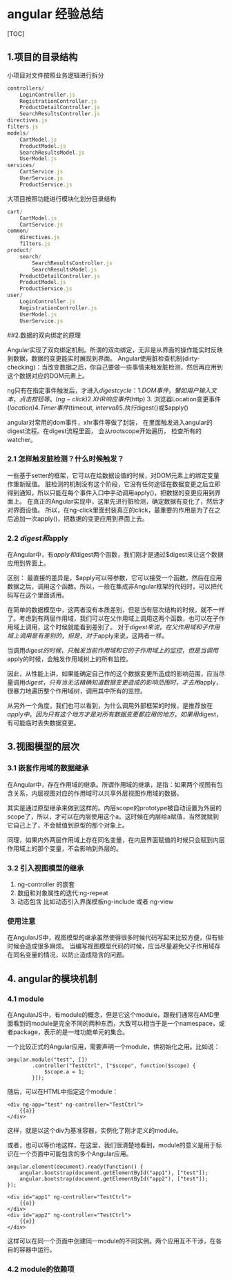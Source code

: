 # angular 经验总结

[TOC]

## 1.项目的目录结构

小项目对文件按照业务逻辑进行拆分
```javascript
controllers/
    LoginController.js
    RegistrationController.js
    ProductDetailController.js
    SearchResultsController.js
directives.js
filters.js
models/
    CartModel.js
    ProductModel.js
    SearchResultsModel.js
    UserModel.js
services/
    CartService.js
    UserService.js
    ProductService.js
```

大项目按照功能进行模块化划分目录结构
```javascript
cart/
    CartModel.js
    CartService.js
common/
    directives.js
    filters.js
product/
    search/
        SearchResultsController.js
        SearchResultsModel.js
    ProductDetailController.js
    ProductModel.js
    ProductService.js
user/
    LoginController.js
    RegistrationController.js
    UserModel.js
    UserService.js
```

##2.数据的双向绑定的原理

Angular实现了双向绑定机制。所谓的双向绑定，无非是从界面的操作能实时反映到数据，数据的变更能实时展现到界面。
Angular使用脏检查机制(dirty-checking)：当改变数据之后，你自己要做一些事情来触发脏检测，然后再应用到这个数据对应的DOM元素上。

ng只有在指定事件触发后，才进入$digest cycle：
    1. DOM事件，譬如用户输入文本，点击按钮等。(ng-click)
    2. XHR响应事件 ($http)
    3. 浏览器Location变更事件 ($location)
    4. Timer事件($timeout, $interval)
    5. 执行$digest()或$apply()

angular对常用的dom事件，xhr事件等做了封装， 在里面触发进入angular的digest流程。在digest流程里面， 会从rootscope开始遍历， 检查所有的watcher。

### 2.1 怎样触发脏检测？什么时候触发？

一些基于setter的框架，它可以在给数据设值的时候，对DOM元素上的绑定变量作重新赋值。
脏检测的机制没有这个阶段，它没有任何途径在数据变更之后立即得到通知，所以只能在每个事件入口中手动调用apply()，把数据的变更应用到界面上。
在真正的Angular实现中，这里先进行脏检测，确定数据有变化了，然后才对界面设值。
所以，在ng-click里面封装真正的click，最重要的作用是为了在之后追加一次apply()，把数据的变更应用到界面上去。

### 2.2 $digest和$apply

在Angular中，有$apply和$digest两个函数，我们刚才是通过$digest来让这个数据应用到界面上。

区别：
最直接的差异是，$apply可以带参数，它可以接受一个函数，然后在应用数据之后，调用这个函数。所以，一般在集成非Angular框架的代码时，可以把代码写在这个里面调用。

在简单的数据模型中，这两者没有本质差别，但是当有层次结构的时候，就不一样了。考虑到有两层作用域，我们可以在父作用域上调用这两个函数，也可以在子作用域上调用，这个时候就能看到差别了。
对于$digest来说，在父作用域和子作用域上调用是有差别的，但是，对于$apply来说，这两者一样。

当调用$digest的时候，只触发当前作用域和它的子作用域上的监控，但是当调用$apply的时候，会触发作用域树上的所有监控。

因此，从性能上讲，如果能确定自己作的这个数据变更所造成的影响范围，应当尽量调用$digest，只有当无法精确知道数据变更造成的影响范围时，才去用$apply，很暴力地遍历整个作用域树，调用其中所有的监控。

从另外一个角度，我们也可以看到，为什么调用外部框架的时候，是推荐放在$apply中，因为只有这个地方才是对所有数据变更都应用的地方，如果用$digest，有可能临时丢失数据变更。


## 3.视图模型的层次

### 3.1 嵌套作用域的数据继承

在Angular中，存在作用域的继承。所谓作用域的继承，是指：如果两个视图有包含关系，内层视图对应的作用域可以共享外层视图作用域的数据。

其实是通过原型继承来做到这样的。内层scope的prototype被自动设置为外层的scope了，所以，才可以在内层使用这个a。这时候在内层给a赋值，当然就赋到它自己上了，不会赋值到原型的那个对象上。

同理，如果内外两层作用域上存在同名变量，在内层界面赋值的时候只会赋到内层作用域上的那个变量，不会影响到外层的。

### 3.2 引入视图模型的继承

1. ng-controller 的嵌套
2. 数组和对象属性的迭代:ng-repeat
3. 动态包含 比如动态引入界面模板ng-include 或者 ng-view

### 使用注意

在AngularJS中，视图模型的继承虽然使得很多时候代码写起来比较方便，但有些时候会造成很多麻烦。
当编写视图模型代码的时候，应当尽量避免父子作用域存在同名变量的情况，以防止造成隐含的问题。


## 4. angular的模块机制

### 4.1 module

在AngularJS中，有module的概念，但是它这个module，跟我们通常在AMD里面看到的module是完全不同的两种东西，大致可以相当于是一个namespace，或者package，表示的是一堆功能单元的集合。

一个比较正式的Angular应用，需要声明一个module，供初始化之用。比如说：
```
angular.module("test", [])
        .controller("TestCtrl", ["$scope", function($scope) {
            $scope.a = 1;
        }]);
```
随后，可以在HTML中指定这个module：
```
<div ng-app="test" ng-controller="TestCtrl">
    {{a}}
</div>
```
这样，就是以这个div为基准容器，实例化了刚才定义的module。

或者，也可以等价地这样，在这里，我们很清楚地看到，module的意义是用于标识在一个页面中可能包含的多个Angular应用。
```
angular.element(document).ready(function() {
    angular.bootstrap(document.getElementById("app1"), ["test"]);
    angular.bootstrap(document.getElementById("app2"), ["test"]);
});
```

```
<div id="app1" ng-controller="TestCtrl">
    {{a}}
</div>
<div id="app2" ng-controller="TestCtrl">
    {{a}}
</div>
```
这样可以在同一个页面中创建同一module的不同实例。两个应用互不干涉，在各自的容器中运行。

### 4.2 module的依赖项